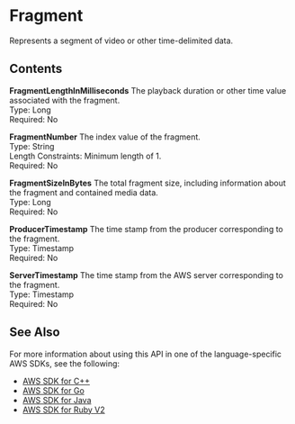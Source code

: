 # Fragment<a name="API_reader_Fragment"></a>

Represents a segment of video or other time\-delimited data\.

## Contents<a name="API_reader_Fragment_Contents"></a>

 **FragmentLengthInMilliseconds**   <a name="KinesisVideo-Type-reader_Fragment-FragmentLengthInMilliseconds"></a>
The playback duration or other time value associated with the fragment\.  
Type: Long  
Required: No

 **FragmentNumber**   <a name="KinesisVideo-Type-reader_Fragment-FragmentNumber"></a>
The index value of the fragment\.  
Type: String  
Length Constraints: Minimum length of 1\.  
Required: No

 **FragmentSizeInBytes**   <a name="KinesisVideo-Type-reader_Fragment-FragmentSizeInBytes"></a>
The total fragment size, including information about the fragment and contained media data\.  
Type: Long  
Required: No

 **ProducerTimestamp**   <a name="KinesisVideo-Type-reader_Fragment-ProducerTimestamp"></a>
The time stamp from the producer corresponding to the fragment\.  
Type: Timestamp  
Required: No

 **ServerTimestamp**   <a name="KinesisVideo-Type-reader_Fragment-ServerTimestamp"></a>
The time stamp from the AWS server corresponding to the fragment\.  
Type: Timestamp  
Required: No

## See Also<a name="API_reader_Fragment_SeeAlso"></a>

For more information about using this API in one of the language\-specific AWS SDKs, see the following:
+  [AWS SDK for C\+\+](https://docs.aws.amazon.com/goto/SdkForCpp/kinesis-video-reader-data-2017-09-30/Fragment) 
+  [AWS SDK for Go](https://docs.aws.amazon.com/goto/SdkForGoV1/kinesis-video-reader-data-2017-09-30/Fragment) 
+  [AWS SDK for Java](https://docs.aws.amazon.com/goto/SdkForJava/kinesis-video-reader-data-2017-09-30/Fragment) 
+  [AWS SDK for Ruby V2](https://docs.aws.amazon.com/goto/SdkForRubyV2/kinesis-video-reader-data-2017-09-30/Fragment) 